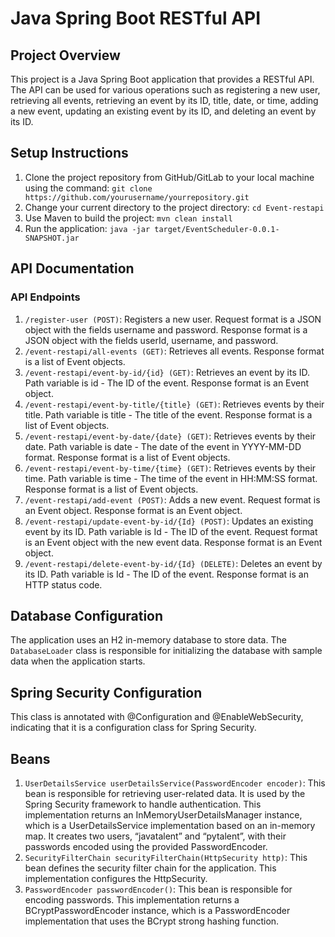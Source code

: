 # Java Spring Boot RESTful API

## Project Overview
This project is a Java Spring Boot application that provides a RESTful API. The API can be used for various operations such as registering a new user, retrieving all events, retrieving an event by its ID, title, date, or time, adding a new event, updating an existing event by its ID, and deleting an event by its ID.

## Setup Instructions
1. Clone the project repository from GitHub/GitLab to your local machine using the command: `git clone https://github.com/yourusername/yourrepository.git`
2. Change your current directory to the project directory: `cd Event-restapi`
3. Use Maven to build the project: `mvn clean install`
4. Run the application: `java -jar target/EventScheduler-0.0.1-SNAPSHOT.jar`

## API Documentation
### API Endpoints
1. `/register-user (POST)`: Registers a new user. Request format is a JSON object with the fields username and password. Response format is a JSON object with the fields userId, username, and password.
2. `/event-restapi/all-events (GET)`: Retrieves all events. Response format is a list of Event objects.
3. `/event-restapi/event-by-id/{id} (GET)`: Retrieves an event by its ID. Path variable is id - The ID of the event. Response format is an Event object.
4. `/event-restapi/event-by-title/{title} (GET)`: Retrieves events by their title. Path variable is title - The title of the event. Response format is a list of Event objects.
5. `/event-restapi/event-by-date/{date} (GET)`: Retrieves events by their date. Path variable is date - The date of the event in YYYY-MM-DD format. Response format is a list of Event objects.
6. `/event-restapi/event-by-time/{time} (GET)`: Retrieves events by their time. Path variable is time - The time of the event in HH:MM:SS format. Response format is a list of Event objects.
7. `/event-restapi/add-event (POST)`: Adds a new event. Request format is an Event object. Response format is an Event object.
8. `/event-restapi/update-event-by-id/{Id} (POST)`: Updates an existing event by its ID. Path variable is Id - The ID of the event. Request format is an Event object with the new event data. Response format is an Event object.
9. `/event-restapi/delete-event-by-id/{Id} (DELETE)`: Deletes an event by its ID. Path variable is Id - The ID of the event. Response format is an HTTP status code.

## Database Configuration
The application uses an H2 in-memory database to store data. The `DatabaseLoader` class is responsible for initializing the database with sample data when the application starts.

## Spring Security Configuration
This class is annotated with @Configuration and @EnableWebSecurity, indicating that it is a configuration class for Spring Security.

## Beans
1. `UserDetailsService userDetailsService(PasswordEncoder encoder)`: This bean is responsible for retrieving user-related data. It is used by the Spring Security framework to handle authentication. This implementation returns an InMemoryUserDetailsManager instance, which is a UserDetailsService implementation based on an in-memory map. It creates two users, “javatalent” and “pytalent”, with their passwords encoded using the provided PasswordEncoder.
2. `SecurityFilterChain securityFilterChain(HttpSecurity http)`: This bean defines the security filter chain for the application. This implementation configures the HttpSecurity.
3. `PasswordEncoder passwordEncoder()`: This bean is responsible for encoding passwords. This implementation returns a BCryptPasswordEncoder instance, which is a PasswordEncoder implementation that uses the BCrypt strong hashing function.
